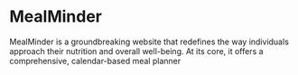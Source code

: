 # MealMinder
MealMinder is a groundbreaking website that redefines the way individuals approach their nutrition and overall well-being. At its core, it offers a comprehensive, calendar-based meal planner 

